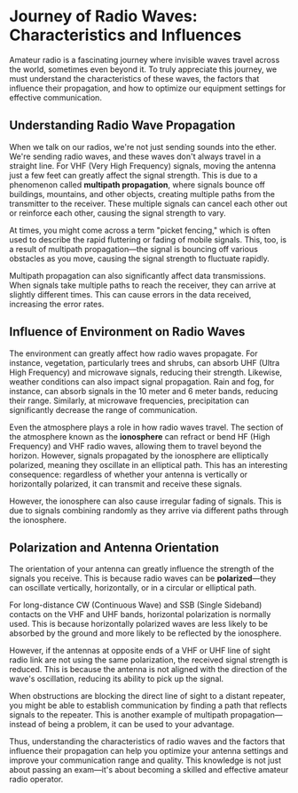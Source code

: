 # Journey of Radio Waves: Characteristics and Influences

Amateur radio is a fascinating journey where invisible waves travel across the world, sometimes even beyond it. To truly appreciate this journey, we must understand the characteristics of these waves, the factors that influence their propagation, and how to optimize our equipment settings for effective communication.

## Understanding Radio Wave Propagation

When we talk on our radios, we're not just sending sounds into the ether. We're sending radio waves, and these waves don't always travel in a straight line. For VHF (Very High Frequency) signals, moving the antenna just a few feet can greatly affect the signal strength. This is due to a phenomenon called **multipath propagation**, where signals bounce off buildings, mountains, and other objects, creating multiple paths from the transmitter to the receiver. These multiple signals can cancel each other out or reinforce each other, causing the signal strength to vary.

At times, you might come across a term "picket fencing," which is often used to describe the rapid fluttering or fading of mobile signals. This, too, is a result of multipath propagation—the signal is bouncing off various obstacles as you move, causing the signal strength to fluctuate rapidly.

Multipath propagation can also significantly affect data transmissions. When signals take multiple paths to reach the receiver, they can arrive at slightly different times. This can cause errors in the data received, increasing the error rates. 

## Influence of Environment on Radio Waves

The environment can greatly affect how radio waves propagate. For instance, vegetation, particularly trees and shrubs, can absorb UHF (Ultra High Frequency) and microwave signals, reducing their strength. Likewise, weather conditions can also impact signal propagation. Rain and fog, for instance, can absorb signals in the 10 meter and 6 meter bands, reducing their range. Similarly, at microwave frequencies, precipitation can significantly decrease the range of communication.

Even the atmosphere plays a role in how radio waves travel. The section of the atmosphere known as the **ionosphere** can refract or bend HF (High Frequency) and VHF radio waves, allowing them to travel beyond the horizon. However, signals propagated by the ionosphere are elliptically polarized, meaning they oscillate in an elliptical path. This has an interesting consequence: regardless of whether your antenna is vertically or horizontally polarized, it can transmit and receive these signals.

However, the ionosphere can also cause irregular fading of signals. This is due to signals combining randomly as they arrive via different paths through the ionosphere.

## Polarization and Antenna Orientation

The orientation of your antenna can greatly influence the strength of the signals you receive. This is because radio waves can be **polarized**—they can oscillate vertically, horizontally, or in a circular or elliptical path.

For long-distance CW (Continuous Wave) and SSB (Single Sideband) contacts on the VHF and UHF bands, horizontal polarization is normally used. This is because horizontally polarized waves are less likely to be absorbed by the ground and more likely to be reflected by the ionosphere.

However, if the antennas at opposite ends of a VHF or UHF line of sight radio link are not using the same polarization, the received signal strength is reduced. This is because the antenna is not aligned with the direction of the wave's oscillation, reducing its ability to pick up the signal.

When obstructions are blocking the direct line of sight to a distant repeater, you might be able to establish communication by finding a path that reflects signals to the repeater. This is another example of multipath propagation—instead of being a problem, it can be used to your advantage. 

Thus, understanding the characteristics of radio waves and the factors that influence their propagation can help you optimize your antenna settings and improve your communication range and quality. This knowledge is not just about passing an exam—it's about becoming a skilled and effective amateur radio operator.